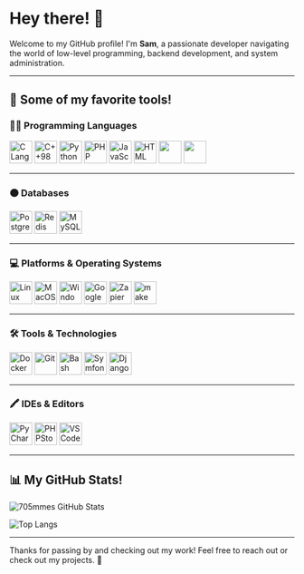 # Hey there! 👋

Welcome to my GitHub profile! I'm **Sam**, a passionate developer navigating the world of low-level programming, backend development, and system administration.

---

## 🚀 Some of my favorite tools!

### 🧑‍💻 Programming Languages
<p align="left">
  <img src="https://cdn.jsdelivr.net/gh/devicons/devicon/icons/c/c-original.svg" title="C Language" width="40" height="40"/>
  <img src="https://cdn.jsdelivr.net/gh/devicons/devicon/icons/cplusplus/cplusplus-original.svg" title="C++98" width="40" height="40"/>
  <img src="https://cdn.jsdelivr.net/gh/devicons/devicon/icons/python/python-original.svg" title="Python" width="40" height="40"/>
  <img src="https://cdn.jsdelivr.net/gh/devicons/devicon/icons/php/php-original.svg" title="PHP" width="40" height="40"/>
  <img src="https://cdn.jsdelivr.net/gh/devicons/devicon/icons/javascript/javascript-original.svg" title="JavaScript" width="40" height="40"/>
  <img src="https://cdn.jsdelivr.net/gh/devicons/devicon/icons/html5/html5-original.svg" title="HTML" width="40" height="40"/>
  <img src="https://img.shields.io/badge/ASM64-000000?style=for-the-badge&logo=amd&logoColor=white" height="40"/>
  <img src="https://img.shields.io/badge/Makefile-000000?style=for-the-badge&logo=gnu&logoColor=white" height="40"/>
</p>

---

### 🟠 Databases
<p align="left">
  <img src="https://cdn.jsdelivr.net/gh/devicons/devicon/icons/postgresql/postgresql-original.svg" title="PostgreSQL" width="40" height="40"/>
  <img src="https://cdn.jsdelivr.net/gh/devicons/devicon/icons/redis/redis-original.svg" title="Redis" width="40" height="40"/>
  <img src="https://cdn.jsdelivr.net/gh/devicons/devicon/icons/mysql/mysql-original.svg" title="MySQL" width="40" height="40"/>
</p>

---

### 💻 Platforms & Operating Systems
<p align="left">
  <img src="https://cdn.jsdelivr.net/gh/devicons/devicon/icons/linux/linux-original.svg" title="Linux" width="40" height="40"/>
  <img src="https://cdn.jsdelivr.net/gh/devicons/devicon/icons/apple/apple-original.svg" title="MacOS" width="40" height="40"/>
  <img src="https://cdn.jsdelivr.net/gh/devicons/devicon/icons/windows8/windows8-original.svg" title="Windows" width="40" height="40"/>
  <img src="https://cloud.google.com/_static/cloud/images/social-icon-google-cloud-1200-630.png" title="Google Cloud Console" height="40"/>
  <img src="https://c0.klipartz.com/pngpicture/84/464/gratis-png-logotipo-de-zapier-aplicacion-movil-de-producto-de-world-wide-web-automatizacion.png" title="Zapier" height="40"/>
  <img src="https://cdn.prod.website-files.com/619c916dd7a3fa284adc0b27/645d8594a40034e224dad8c5_645036bced983b2b1bd24b68_621524e23ea3592ee4b88432_8LtQ6NW2_400x400.jpeg" title="make" width="40" height="40"/>
</p>

---

### 🛠️ Tools & Technologies
<p align="left">
  <img src="https://cdn.jsdelivr.net/gh/devicons/devicon/icons/docker/docker-original.svg" title="Docker" width="40" height="40"/>
  <img src="https://cdn.jsdelivr.net/gh/devicons/devicon/icons/git/git-original.svg" title="Git" width="40" height="40"/>
  <img src="https://cdn.jsdelivr.net/gh/devicons/devicon/icons/bash/bash-original.svg" title="Bash" width="40" height="40"/>
  <img src="https://symfony.com/logos/symfony_dynamic_02.svg" title="Symfony" height="40" width"40"/>
  <img src="https://w7.pngwing.com/pngs/10/113/png-transparent-django-web-development-web-framework-python-software-framework-django-text-trademark-logo.png" title="Django" height="40" width"40"/>
</p>

---

### 🖍️ IDEs & Editors
<p align="left">
  <img src="https://cdn.jsdelivr.net/gh/devicons/devicon/icons/pycharm/pycharm-original.svg" title="PyCharm" width="40" height="40"/>
  <img src="https://upload.wikimedia.org/wikipedia/commons/d/d2/PhpStorm_Icon.png" title="PHPStorm" height="40"/>
  <img src="https://cdn.jsdelivr.net/gh/devicons/devicon/icons/vscode/vscode-original.svg" title="VSCode" width="40" height="40"/>
</p>

---

## 📊 My GitHub Stats!

![705mmes GitHub Stats](https://github-readme-stats.vercel.app/api?username=705mmes&show_icons=true&theme=dark)

![Top Langs](https://github-readme-stats.vercel.app/api/top-langs/?username=705mmes&layout=compact&theme=dark)

---

Thanks for passing by and checking out my work! Feel free to reach out or check out my projects. 🚀

